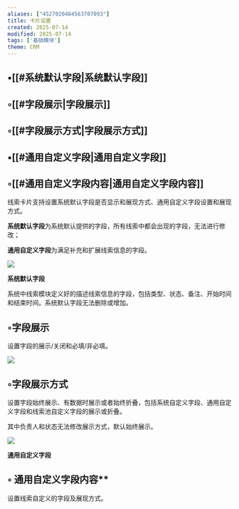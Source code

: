 ```yaml
---
aliases: ["4527020484563707093"]
title: 卡片设置
created: 2025-07-14
modified: 2025-07-14
tags: ['基础模块']
theme: CRM
---
```


## •[[#系统默认字段|系统默认字段]]

## ◦[[#字段展示|字段展示]]

## ◦[[#字段展示方式|字段展示方式]]

## •[[#通用自定义字段|通用自定义字段]]

## ◦[[#通用自定义字段内容|通用自定义字段内容]]

线索卡片支持设置系统默认字段是否显示和展现方式、通用自定义字段设置和展现方式。

**系统默认字段**为系统默认提供的字段，所有线索中都会出现的字段，无法进行修改；

**通用自定义字段**为满足补充和扩展线索信息的字段。

![](https://myhelpdoc.oss-cn-heyuan.aliyuncs.com/mdimages/d3eb3b349febddb2857495cab6b0cebc.jpg)

**系统默认字段**

系统中线索模块定义好的描述线索信息的字段，包括类型、状态、备注、开始时间和结束时间。系统默认字段无法删除或增加。

## ◦字段展示

设置字段的展示/关闭和必填/非必填。

![](https://myhelpdoc.oss-cn-heyuan.aliyuncs.com/mdimages/d198e54d54c658c4fde608b7041571c7.jpg)

## ◦字段展示方式

设置字段始终展示、有数据时展示或者始终折叠，包括系统自定义字段、通用自定义字段和线索池自定义字段的展示或折叠。

其中负责人和状态无法修改展示方式，默认始终展示。

![](https://myhelpdoc.oss-cn-heyuan.aliyuncs.com/mdimages/475d171675460d1e279ed4a9e3fce4c2.jpg)

**通用自定义字段**

## ◦ 通用自定义字段内容**

设置线索自定义的字段及展现方式。

